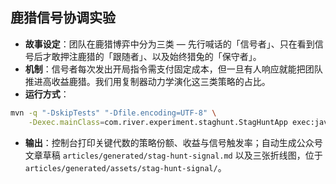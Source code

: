 ## 鹿猎信号协调实验

- **故事设定**：团队在鹿猎博弈中分为三类 — 先行喊话的「信号者」、只在看到信号后才敢押注鹿猎的「跟随者」、以及始终猎兔的「保守者」。
- **机制**：信号者每次发出开局指令需支付固定成本，但一旦有人响应就能把团队推进高收益鹿猎。我们用复制器动力学演化这三类策略的占比。
- **运行方式**：

```bash
mvn -q "-DskipTests" "-Dfile.encoding=UTF-8" \
    -Dexec.mainClass=com.river.experiment.staghunt.StagHuntApp exec:java
```

- **输出**：控制台打印关键代数的策略份额、收益与信号触发率；自动生成公众号文章草稿 `articles/generated/stag-hunt-signal.md` 以及三张折线图，位于 `articles/generated/assets/stag-hunt-signal/`。
